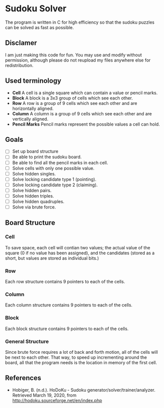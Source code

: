 # Sudoku Solver
The program is written in C for high efficiency so that the sudoku puzzles can be solved as fast as possible.

## Disclamer
I am just making this code for fun.  You may use and modify without permission, although please do not reupload my files anywhere else for redistribution.

## Used terminology
- **Cell** A cell is a single square which can contain a value or pencil marks.
- **Block** A block is a 3x3 group of cells which see each other.
- **Row** A row is a group of 9 cells which see each other and are horizontally aligned.
- **Column** A column is a group of 9 cells which see each other and are vertically aligned.
- **Pencil Marks** Pencil marks represent the possible values a cell can hold.

## Goals
- [ ] Set up board structure
- [ ] Be able to print the sudoku board.
- [ ] Be able to find all the pencil marks in each cell.
- [ ] Solve cells with only one possible value.
- [ ] Solve hidden singles.
- [ ] Solve locking candidate type 1 (pointing).
- [ ] Solve locking candidate type 2 (claiming).
- [ ] Solve hidden pairs.
- [ ] Solve hidden triples.
- [ ] Solve hidden quadruples.
- [ ] Solve via brute force.
## Board Structure
### Cell
To save space, each cell will contian two values; the actual value of the square (0 if no value has been assigned), and the candidates (stored as a short, but values are stored as individual bits.)
### Row
Each row structure contains 9 pointers to each of the cells.
### Column
Each column structure contains 9 pointers to each of the cells.
### Block
Each block structure contains 9 pointers to each of the cells.
### General Structure
Since brute force requires a lot of back and forth motion, all of the cells will be next to each other.  That way, to speed up incrementing around the board, all that the program needs is the location in memory of the first cell.



## References

- Hobiger, B. (n.d.). HoDoKu - Sudoku generator/solver/trainer/analyzer. Retrieved March 19, 2020, from http://hodoku.sourceforge.net/en/index.php

